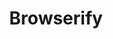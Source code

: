 ---
git: https://github.com/browserify/browserify
logohandle: browserify
sort: browserify
title: Browserify
twitter: https://x.com/browserify
website: http://browserify.org/
---